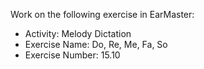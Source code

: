 Work on the following exercise in EarMaster:
- Activity: Melody Dictation
- Exercise Name: Do, Re, Me, Fa, So
- Exercise Number: 15.10
